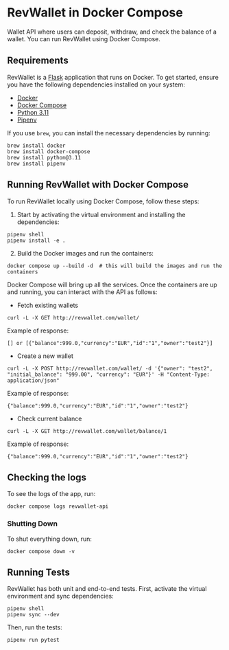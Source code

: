 # RevWallet in Docker Compose
Wallet API where users can deposit, withdraw, and check the balance of a wallet. You can run RevWallet using Docker Compose.

## Requirements
RevWallet is a [Flask](https://flask.palletsprojects.com/en/3.0.x/) application that runs on Docker. To get started, ensure you have the following dependencies installed on your system:
- [Docker](https://docs.docker.com/guides/getting-started/)
- [Docker Compose](https://docs.docker.com/compose/gettingstarted/)
- [Python 3.11](https://www.python.org/downloads/)
- [Pipenv](https://pipenv.pypa.io/en/latest/)

If you use `brew`, you can install the necessary dependencies by running:
```
brew install docker
brew install docker-compose
brew install python@3.11
brew install pipenv
```

## Running RevWallet with Docker Compose
To run RevWallet locally using Docker Compose, follow these steps:

1. Start by activating the virtual environment and installing the dependencies:
```
pipenv shell
pipenv install -e .
```
2. Build the Docker images and run the containers:
```
docker compose up --build -d  # this will build the images and run the containers
```

Docker Compose will bring up all the services. Once the containers are up and running, you can interact with the API as follows:

- Fetch existing wallets
```
curl -L -X GET http://revwallet.com/wallet/
```
Example of response: 
```
[] or [{"balance":999.0,"currency":"EUR","id":"1","owner":"test2"}]
```

- Create a new wallet
```
curl -L -X POST http://revwallet.com/wallet/ -d '{"owner": "test2", "initial_balance": "999.00", "currency": "EUR"}' -H "Content-Type: application/json"
```
Example of response: 
```
{"balance":999.0,"currency":"EUR","id":"1","owner":"test2"}
```

- Check current balance
```
curl -L -X GET http://revwallet.com/wallet/balance/1
```
Example of response: 
```
{"balance":999.0,"currency":"EUR","id":"1","owner":"test2"}
```

## Checking the logs
To see the logs of the app, run:
```
docker compose logs revwallet-api
```

### Shutting Down
To shut everything down, run:
```
docker compose down -v
```

## Running Tests
RevWallet has both unit and end-to-end tests. First, activate the virtual environment and sync dependencies:
```
pipenv shell
pipenv sync --dev
```


Then, run the tests:
```
pipenv run pytest
```
